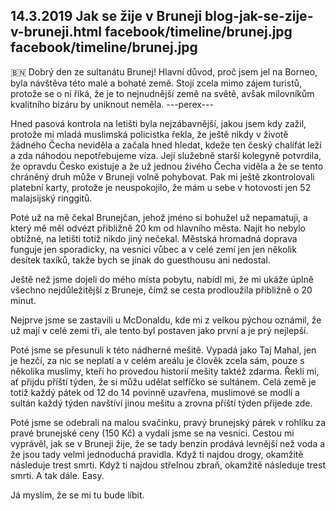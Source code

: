 14.3.2019
Jak se žije v Bruneji
blog-jak-se-zije-v-bruneji.html
facebook/timeline/brunej.jpg
facebook/timeline/brunej.jpg
--------------

🇧🇳 Dobrý den ze sultanátu Brunej! Hlavní důvod, proč jsem jel na Borneo, byla návštěva této malé a bohaté země. Stojí zcela mimo zájem turistů, protože se o ní říká, že je to nejnudnější země na světě, avšak milovníkům kvalitního bizáru by uniknout neměla.
---perex---

Hned pasová kontrola na letišti byla nejzábavnější, jakou jsem kdy zažil, protože mi mladá muslimská policistka řekla, že ještě nikdy v životě žádného Čecha neviděla a začala hned hledat, kdeže ten český chalífát leží a zda náhodou nepotřebujeme víza. Její služebně starší kolegyně potvrdila, že opravdu Česko existuje a že už jednou živého Čecha viděla a že se tento chráněný druh může v Bruneji volně pohybovat. Pak mi ještě zkontrolovali platební karty, protože je neuspokojilo, že mám u sebe v hotovosti jen 52 malajsijský ringgitů.

Poté už na mě čekal Brunejčan, jehož jméno si bohužel už nepamatuji, a který mě měl odvézt přibližně 20 km od hlavního města. Najít ho nebylo obtížné, na letišti totiž nikdo jiný nečekal. Městská hromadná doprava funguje jen sporadicky, na vesnici vůbec a v celé zemi jen jen několik desítek taxíků, takže bych se jinak do guesthousu ani nedostal.

Ještě než jsme dojeli do mého místa pobytu, nabídl mi, že mi ukáže úplně všechno nejdůležitější z Bruneje, čímž se cesta prodloužila přibližně o 20 minut.

Nejprve jsme se zastavili u McDonaldu, kde mi z velkou pýchou oznámil, že už mají v celé zemi tři, ale tento byl postaven jako první a je prý nejlepší.

Poté jsme se přesunuli k této nádherné mešitě. Vypadá jako Taj Mahal, jen je hezčí, za nic se neplatí a v celém areálu je člověk zcela sám, pouze s několika muslimy, kteří ho provedou historií mešity taktéž zdarma. Řekli mi, ať přijdu příští týden, že si můžu udělat selfíčko se sultánem. Celá země je totiž každý pátek od 12 do 14 povinně uzavřena, muslimové se modlí a sultán každý týden navštíví jinou mešitu a zrovna příští týden přijede zde.

Poté jsme se odebrali na malou svačinku, pravý brunejský párek v rohlíku za pravé brunejské ceny (150 Kč) a vydali jsme se na vesnici. Cestou mi vyprávěl, jak se v Bruneji žije, že se tady benzín prodává levnější než voda a že jsou tady velmi jednoduchá pravidla. Když ti najdou drogy, okamžitě následuje trest smrti. Když ti najdou střelnou zbraň, okamžitě následuje trest smrti. A tak dále. Easy.

Já myslím, že se mi tu bude líbit.